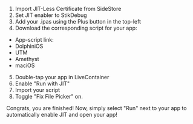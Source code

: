 1. Import JIT-Less Certificate from SideStore
2. Set JIT enabler to StikDebug
3. Add your .ipas using the Plus button in the top-left
4. Download the corresponding script for your app:
- App-script link:
- DolphiniOS
- UTM
- Amethyst
- maciOS
5. Double-tap your app in LiveContainer
6. Enable "Run with JIT"
7. Import your script
8. Toggle "Fix File Picker" on.

Congrats, you are finished! Now, simply select "Run" next to your app to automatically enable JIT and open your app!
